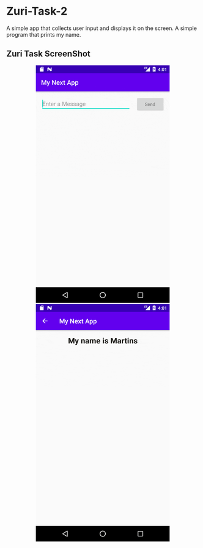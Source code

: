 # Zuri-Task-2
A simple app that collects user input and displays it on the screen. A simple program that prints my name.

## Zuri Task ScreenShot
<p align="center">
<img src="https://github.com/EricoMartin/Zuri-Task-2/blob/master/app/src/main/res/drawable/Screenshot_1629212483.gif" width="350">
                                                                                                                                                
<img src="https://github.com/EricoMartin/Zuri-Task-2/blob/master/app/src/main/res/drawable/Screenshot_1629212518.gif" width="350">

</p>
